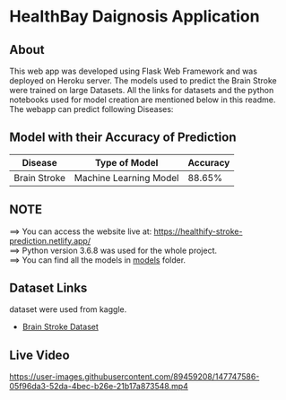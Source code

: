 # HealthBay Daignosis Application

## About

This web app was developed using Flask Web Framework and was deployed on Heroku server. The models used to predict the Brain Stroke were trained on large Datasets. All the links for datasets and the python notebooks used for model creation are mentioned below in this readme. The webapp can predict following Diseases:

## Model with their Accuracy of Prediction

| Disease        | Type of Model            | Accuracy |
| -------------- | ------------------------ | -------- |
| Brain Stroke   | Machine Learning Model   | 88.65%   |

## NOTE

==> You can access the website live at: https://healthify-stroke-prediction.netlify.app/ <br>
==> Python version 3.6.8 was used for the whole project.<br>
==> You can find all the models in [models](https://github.com/rohitsahu70/healthify-stroke-prediction) folder.

## Dataset Links

dataset were used from kaggle.

- [Brain Stroke Dataset](https://www.kaggle.com/fedesoriano/stroke-prediction-dataset)

## Live Video 





https://user-images.githubusercontent.com/89459208/147747586-05f96da3-52da-4bec-b26e-21b17a873548.mp4

